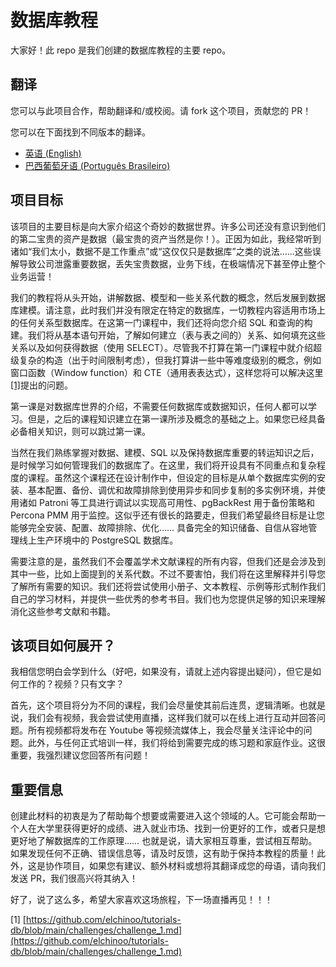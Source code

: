 # 数据库教程

大家好！此 repo 是我们创建的数据库教程的主要 repo。

## 翻译

您可以与此项目合作，帮助翻译和/或校阅。请 fork 这个项目，贡献您的 PR！

您可以在下面找到不同版本的翻译。

- [英语 (English)](https://github.com/elchinoo/tutorials-db/blob/main/README.md)
- [巴西葡萄牙语 (Português Brasileiro)](https://github.com/elchinoo/tutorials-db/blob/main/README_PT-BR.md)

## 项目目标

该项目的主要目标是向大家介绍这个奇妙的数据世界。许多公司还没有意识到他们的第二宝贵的资产是数据（最宝贵的资产当然是你！）。正因为如此，我经常听到诸如“我们太小，数据不是工作重点”或“这仅仅只是数据库”之类的说法......这些误解导致公司泄露重要数据，丢失宝贵数据，业务下线，在极端情况下甚至停止整个业务运营！

我们的教程将从头开始，讲解数据、模型和一些关系代数的概念，然后发展到数据库建模。请注意，此时我们并没有限定在特定的数据库，一切教程内容适用市场上的任何关系型数据库。在这第一门课程中，我们还将向您介绍 SQL 和查询的构建。我们将从基本语句开始，了解如何建立（表与表之间的）关系、如何填充这些关系以及如何获得数据（使用 SELECT）。尽管我不打算在第一门课程中就介绍超级复杂的构造（出于时间限制考虑），但我打算讲一些中等难度级别的概念，例如窗口函数（Window function）和 CTE（通用表表达式），这样您将可以解决这里[[1]](https://github.com/elchinoo/tutorials-db/blob/main/challenge_1.md)提出的问题。

第一课是对数据库世界的介绍，不需要任何数据库或数据知识，任何人都可以学习。但是，之后的课程知识建立在第一课所涉及概念的基础之上。如果您已经具备必备相关知识，则可以跳过第一课。

当然在我们熟练掌握对数据、建模、SQL 以及保持数据库重要的转运知识之后，是时候学习如何管理我们的数据库了。在这里，我们将开设具有不同重点和复杂程度的课程。虽然这个课程还在设计制作中，但设定的目标是从单个数据库实例的安装、基本配置、备份、调优和故障排除到使用异步和同步复制的多实例环境，并使用诸如 Patroni 等工具进行调试以实现高可用性、pgBackRest 用于备份策略和 Percona PMM 用于监控。这似乎还有很长的路要走，但我们希望最终目标是让您能够完全安装、配置、故障排除、优化…… 具备完全的知识储备、自信从容地管理线上生产环境中的 PostgreSQL 数据库。

需要注意的是，虽然我们不会覆盖学术文献课程的所有内容，但我们还是会涉及到其中一些，比如上面提到的关系代数。不过不要害怕，我们将在这里解释并引导您了解所有需要的知识。我们还将尝试使用小册子、文本教程、示例等形式制作我们自己的学习材料，并提供一些优秀的参考书目。我们也为您提供足够的知识来理解消化这些参考文献和书籍。

## 该项目如何展开？

我相信您明白会学到什么（好吧，如果没有，请就上述内容提出疑问），但它是如何工作的？视频？只有文字？

首先，这个项目将分为不同的课程，我们会尽量使其前后连贯，逻辑清晰。也就是说，我们会有视频，我会尝试使用直播，这样我们就可以在线上进行互动并回答问题。所有视频都将发布在 Youtube 等视频流媒体上，我会尽量关注评论中的问题。此外，与任何正式培训一样，我们将给到需要完成的练习题和家庭作业。这很重要，我强烈建议您回答所有问题！

## 重要信息

创建此材料的初衷是为了帮助每个想要或需要进入这个领域的人。它可能会帮助一个人在大学里获得更好的成绩、进入就业市场、找到一份更好的工作，或者只是想更好地了解数据库的工作原理…… 也就是说，请大家相互尊重，尝试相互帮助。如果发现任何不正确、错误信息等，请及时反馈，这有助于保持本教程的质量！此外，这是协作项目，如果您有建议、额外材料或想将其翻译成您的母语，请向我们发送 PR，我们很高兴将其纳入！

好了，说了这么多，希望大家喜欢这场旅程，下一场直播再见！！！

[1] [https://github.com/elchinoo/tutorials-db/blob/main/challenges/challenge_1.md](https://github.com/elchinoo/tutorials-db/blob/main/challenges/challenge_1.md)